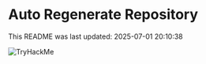 # Auto Regenerate Repository

This README was last updated: 2025-07-01 20:10:38

 ![TryHackMe](https://tryhackme.com/badge/533634)